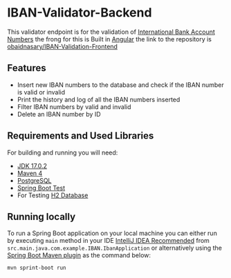 # IBAN-Validator-Backend

This validator endpoint is for the validation of [International Bank Account Numbers](https://en.wikipedia.org/wiki/International_Bank_Account_Number) the frong for this is Built in [Angular](https://angular.io/) the link to the repository is [obaidnasary/IBAN-Validation-Frontend](https://github.com/obaidnasary/IBAN-Validation-Frontend/blob/master/README.md)

## Features

- Insert new IBAN numbers to the database and check if the IBAN number is valid or invalid
- Print the history and log of all the IBAN numbers inserted
- Filter IBAN numbers by valid and invalid 
- Delete an IBAN number by ID

## Requirements and Used Libraries

For building and running you will need:

- [JDK 17.0.2](https://www.oracle.com/java/technologies/downloads/#java17)
- [Maven 4](http://maven.apache.org/POM)
- [PostgreSQL](https://www.postgresql.org/download/)
- [Spring Boot Test](https://spring.io/projects/spring-boot)
- For Testing [H2 Database](https://www.h2database.com/html/main.html)

## Running locally

To run a Spring Boot application on your local machine you can either run by executing `main` method in your IDE [IntelliJ IDEA Recommended](https://www.jetbrains.com/idea/) from `src.main.java.com.example.IBAN.IbanApplication` or alternatively using the [Spring Boot Maven plugin](https://docs.spring.io/spring-boot/docs/current/reference/html/build-tool-plugins-maven-plugin.html) as the command below:

```shell
mvn sprint-boot run
```

